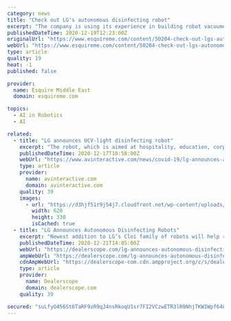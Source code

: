 ```yaml
---
category: news
title: "Check out LG's autonomous disinfecting robot"
excerpt: "The company is using its experience in building robot vacuumes, as well as artificial intelligence and autonomous vehicles, to build a robot that can kill germs and viruses using ultraviolet light. The robot uses autonomous tech to navigate around furniture in high-traffic areas (such as restaurants and hotels) and sanitize touchable surfaces in just 15-30 minutes."
publishedDateTime: 2020-12-19T12:23:00Z
originalUrl: "https://www.esquireme.com/content/50204-check-out-lgs-autonomous-disinfecting-robot"
webUrl: "https://www.esquireme.com/content/50204-check-out-lgs-autonomous-disinfecting-robot"
type: article
quality: 19
heat: -1
published: false

provider:
  name: Esquire Middle East
  domain: esquireme.com

topics:
  - AI in Robotics
  - AI

related:
  - title: "LG announces UCV-light disinfecting robot"
    excerpt: "The robot, which is aimed at hospitality, education, corporate, retail, restaurant, and transportation customers, will be unveiled at the upcoming Digital CES and go on sale early next year."
    publishedDateTime: 2020-12-17T10:58:00Z
    webUrl: "https://www.avinteractive.com/news/covid-19/lg-announces-autonomous-robot-disinfecting-uv-light-17-12-2020/"
    type: article
    provider:
      name: avinteractive.com
      domain: avinteractive.com
    quality: 39
    images:
      - url: "https://d3hjf51r9j54j7.cloudfront.net/wp-content/uploads/sites/9/2020/12/LG-UVC-Robot_620x3301.jpg"
        width: 620
        height: 330
        isCached: true
  - title: "LG Announces Autonomous Disinfecting Robots"
    excerpt: "Newest addition to LG’s Cloi family of robots will help retailers deliver peace of mind. Combining its core competencies in robotics, artificial intelligence and autonomous vehicles with a deep ..."
    publishedDateTime: 2020-12-21T14:05:00Z
    webUrl: "https://dealerscope.com/lg-announces-autonomous-disinfecting-robots"
    ampWebUrl: "https://dealerscope.com/lg-announces-autonomous-disinfecting-robots?amp"
    cdnAmpWebUrl: "https://dealerscope-com.cdn.ampproject.org/c/s/dealerscope.com/lg-announces-autonomous-disinfecting-robots?amp"
    type: article
    provider:
      name: Dealerscope
      domain: dealerscope.com
    quality: 39

secured: "suLfyO456St6TaRF9zR9qJ4nsRkoqU1sr7FI2VCzwETR3lR9NhjTKWIWpf648g1nVdgNGQXTQsysATczyIHLihNI9ilgBA7x8+GM4BmFZ4u77FfcKsOdeCXjBWazIyrWwy0wimda4ViCfs4W3UDgztJySxOlKOwH6HHep5/fWGHTsKsp40Lqhqi72mYb1nzZIoeo470TLJl6V15IfaRUwH+up0yP4+pk1evTTORrAvDa2ustmjUDnQqjcky0qrynplBK1jN8A0ouqr2JM5g0ih8obSD8Zdkf9PCCgHxstb8z2WNcOruB9yZt2ba2ivrb8PwAE/AqgpJ2rGRKp5iHjzGa5IqDOgeyAkVWuchb1Rw=;ChtB+lz1IXtwgIIh8au0AQ=="
---
```


